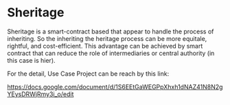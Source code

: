 # Sheritage

Sheritage is a smart-contract based that appear to handle the process of inheriting. 
So the inheriting the heritage process can be more equitale, rightful, and cost-efficient.
This advantage can be achieved by smart contract that can reduce the role of intermediaries or central authority (in this case is hier). 

For the detail, Use Case Project can be reach by this link:

https://docs.google.com/document/d/1S6EEtGaWEGPpXhxh1dNAZ41N8N2gYEysDRWjRmy3i_o/edit
